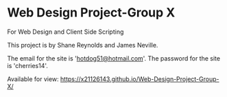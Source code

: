 # Web Design Project-Group X
 For Web Design and Client Side Scripting

This project is by Shane Reynolds and James Neville.

The email for the site is 'hotdog51@hotmail.com'.
The password for the site is 'cherries14'.

Available for view: https://x21126143.github.io/Web-Design-Project-Group-X/
